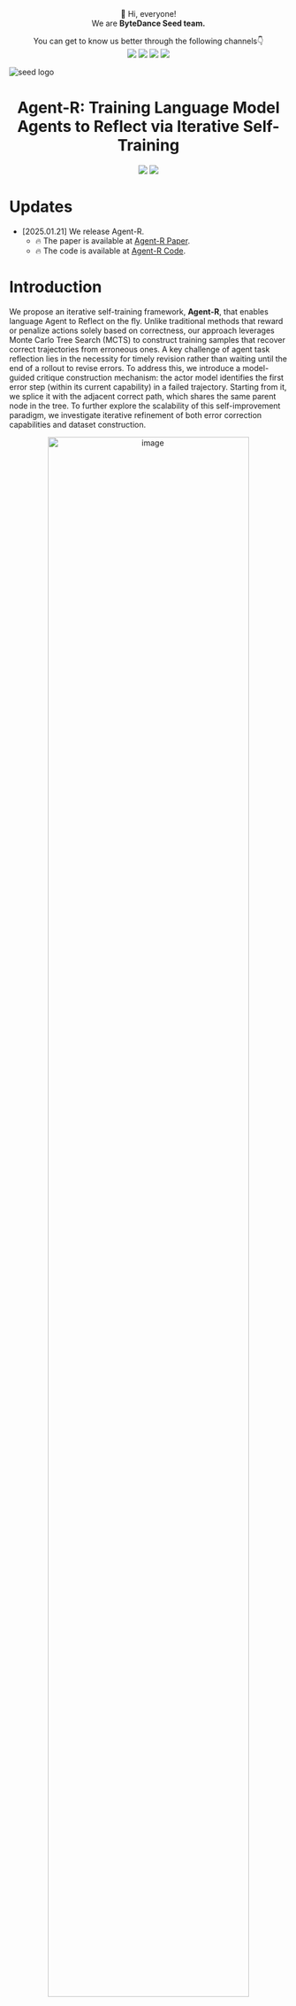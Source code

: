 <div align="center">
 👋 Hi, everyone! 
    <br>
    We are <b>ByteDance Seed team.</b>
</div>

<p align="center">
  You can get to know us better through the following channels👇
  <br>
  <a href="https://team.doubao.com/">
    <img src="https://img.shields.io/badge/Website-%231e37ff?style=for-the-badge&logo=bytedance&logoColor=white"></a>
  <a href="https://github.com/user-attachments/assets/93481cda-a7f3-47f3-b333-fe6b3da86b78">
    <img src="https://img.shields.io/badge/WeChat-07C160?style=for-the-badge&logo=wechat&logoColor=white"></a>
 <a href="https://www.xiaohongshu.com/user/profile/668e7e15000000000303157d?xsec_token=ABl2-aqekpytY6A8TuxjrwnZskU-6BsMRE_ufQQaSAvjc%3D&xsec_source=pc_search">
    <img src="https://img.shields.io/badge/Xiaohongshu-%23FF2442?style=for-the-badge&logo=xiaohongshu&logoColor=white"></a>
  <a href="https://www.zhihu.com/org/dou-bao-da-mo-xing-tuan-dui/">
    <img src="https://img.shields.io/badge/zhihu-%230084FF?style=for-the-badge&logo=zhihu&logoColor=white"></a>
</p>

![seed logo](https://github.com/user-attachments/assets/c42e675e-497c-4508-8bb9-093ad4d1f216)

<h1 align="center">Agent-R: Training Language Model Agents to Reflect via Iterative Self-Training</h1>
<p align="center">
  <a href="https://arxiv.org/abs/2501.11425">
    <img src="https://img.shields.io/badge/AgentR-Paper-red"></a>
  <a href="https://github.com/bytedance/Agent-R">
    <img src="https://img.shields.io/badge/AgentR-Project Page-yellow"></a>
</p>

# Updates
+  [2025.01.21] We release Agent-R.
   + 🔥 The paper is available at [Agent-R Paper](https://arxiv.org/abs/2501.11425).
   + 🔥 The code is available at [Agent-R Code](https://github.com/bytedance/Agent-R).
   
# Introduction
We propose an iterative self-training framework, **Agent-R**, that enables language Agent to Reflect on the fly. Unlike traditional methods that reward or penalize actions solely based on correctness, our approach leverages Monte Carlo Tree Search (MCTS) to construct training samples that recover correct trajectories from erroneous ones. A key challenge of agent task reflection lies in the necessity for timely revision rather than waiting until the end of a rollout to revise errors. To address this, we introduce a model-guided critique construction mechanism: the actor model identifies the first error step (within its current capability) in a failed trajectory. Starting from it, we splice it with the adjacent correct path, which shares the same parent node in the tree. To further explore the scalability of this self-improvement paradigm, we investigate iterative refinement of both error correction capabilities and dataset construction.

<p align="center">
<img width="85%" alt="image" src="./assets/method.png">    
</p>

More details are in the paper.

# Getting started
- `mcts_collection.py`: Implements the MCTS-based trajectory generation framework.
- `path_collection.py`: Generates revision trajectories based on model-guided evaluation.
- `eval.py`: Script for evaluating the agent's performance across specified tasks.

## Installation
### 1. Clone the Repository
```bash
git clone https://github.com/bytedance/Agent-R.git
cd Agent-R/
```

### 2. Create a Virtual Environment
It is recommended to use a virtual environment to manage dependencies:

#### Using `conda`
```bash
conda create --name agent-r python=3.11 -y
conda activate agent-r
```

### 3. Install Dependencies
Install the required Python packages:
```bash
pip install -r requirements.txt
cd AgentGym/agentenv
pip install -e .
```
## Usage
### Environment Setup
Ensure the `TASK` environment variable is set to one of the supported tasks:
- `webshop`
- `sciworld`
- `textcraft`

Example:
```bash
export TASK=webshop
```

Install [AgentGym](https://github.com/WooooDyy/AgentGym/tree/main) and launch the environment server following the instructions below:

#### WebShop
```bash
# Install dependencies
cd AgentGym/agentenv-webshop
conda env create -n agentenv-webshop -f environment.yml
conda activate agentenv-webshop
bash ./setup.sh

# Launch server
webshop --host 0.0.0.0 --port 36001
```

#### SciWorld
```bash
# Install dependencies
cd AgentGym/agentenv-sciworld
conda create --name agentenv-sciworld python=3.8 -y
conda activate agentenv-sciworld
pip install -e .

# Launch server
sciworld --host 0.0.0.0 --port 36001
```

#### TextCraft
```bash
# Install dependencies
cd AgentGym/agentenv-textcraft
conda create --name agentenv-textcraft python=3.9 -y
conda activate agentenv-textcraft
pip install -e .

# Launch server
textcraft --host 0.0.0.0 --port 36001
```

### Running MCTS-Based Trajectory Generation
To generate trajectories using MCTS, set the necessary environment variables and run the following command:
```bash
export OPENAI_API_KEY=YOUR_OPENAI_API_KEY # Replace with your OpenAI API key If you use OpenAI models
export MAX_DEPTH=YOUR_MAX_DEPTH # Replace with the maximum depth of the MCTS tree
export ITERA=YOUR_ITERA # Replace with the number of iterations for MCTS
export N_GEN=YOUR_N_GEN # Replace with the number of actions to generate per iteration
export MODEL_NAME=YOUR_MODEL_NAME # Replace with the name of the model to use
export MODEL_DIR=YOUR_MODEL_DIR # Replace with the directory where the model is stored
export TASK=YOUR_TASK # Replace with the task name (webshop, sciworld, textcraft)
export TEMP=YOUR_TEMP # Replace with the temperature for the model
export MAX_TOKEN_LENGTH=YOUR_MAX_TOKEN_LENGTH # Replace with the maximum token length for the model
python3 mcts_collection.py \
    --env_server_base "<your_env_server_base>" \
    --model_name "<model_name>" \
    --min <start_index> \
    --max <end_index>
```
- Replace `<model_name>` with the name of the model to use (e.g., `Llama-3.1-8B-Instruct`).
- Use `--min` and `--max` to specify the range of task indices.

### Revision Trajectory Generation
To process paths and generate revised trajectories:
```bash
export OPENAI_API_KEY=YOUR_OPENAI_API_KEY
export MAX_DEPTH=YOUR_MAX_DEPTH
export ITERA=YOUR_ITERA
export N_GEN=YOUR_N_GEN
export MODEL_NAME=YOUR_MODEL_NAME
export MODEL_DIR=YOUR_MODEL_DIR
export TASK=YOUR_TASK
export TEMP=YOUR_TEMP
export MAX_TOKEN_LENGTH=YOUR_MAX_TOKEN_LENGTH # Replace with the maximum token length for the model
export ALPHA=YOUR_ALPHA # the lower bound for high-quality trajectories
export BETA=YOUR_BETA # The distinguishable gap

python3 path_collection.py \
    --input_dir "<input_directory>" \
    --output_dir "<output_directory>" \
    --data_type centric \
    --revise 1
```
- Set `--revise` to `1` to enable on-policy revision.
- Specify directories for input and output data.

### Training with Revision Trajectory Using Xtuner

To train **Llama-3.1-8B-Instruct** with revision trajectory, we utilize **Xtuner**, an efficient tool for distributed training. Follow the steps below to set up and train the model.

#### 1. Set Up the Environment

First, create and activate the virtual environment for Xtuner:

```bash
conda create --name xtuner-env python=3.10 -y
conda activate xtuner-env
pip install -U 'xtuner[deepspeed]'
```

#### 2. Configure the Training Script

Before starting the training process, modify the `llama3_8b_instruct_full_alpaca_e3_copy.py` script with the necessary settings, as outlined in the [Xtuner tutorial](https://github.com/InternLM/xtuner/tree/main/docs/en/user_guides).

#### 3. Start Training

Once the script is configured, run the training using Xtuner by executing the following command:

```bash
conda activate xtuner-env
cd xtuner_config/
NPROC_PER_NODE=${ARNOLD_WORKER_GPU} NNODES=${ARNOLD_WORKER_NUM} PORT=${ARNOLD_WORKER_0_PORT} ADDR=${ARNOLD_WORKER_0_HOST} NODE_RANK=${ARNOLD_ID} xtuner train llama3_8b_instruct_full_alpaca_e3_copy.py --deepspeed deepspeed_zero2
```

Ensure that the environment variables such as `ARNOLD_WORKER_GPU`, `ARNOLD_WORKER_NUM`, `ARNOLD_WORKER_0_PORT`, `ARNOLD_WORKER_0_HOST`, and `ARNOLD_ID` are set according to your distributed setup.


### Evaluating the Agent
To evaluate the agent’s performance on test datasets:
```bash
export OPENAI_API_KEY=YOUR_OPENAI_API_KEY
export MODEL_NAME=YOUR_MODEL_NAME
export MODEL_DIR=YOUR_MODEL_DIR
export MODEL_TYPE=YOUR_MODEL_TYPE # Replace with the type of model (e.g., "Agent-R", "Raw")
export TASK=YOUR_TASK
export TEMP=YOUR_TEMP
export MAX_TOKEN_LENGTH=YOUR_MAX_TOKEN_LENGTH

python3 eval.py \
    --env_server_base "<your_env_server_base>" \
    --model_name "<model_name>" \
    --max_steps <number_of_steps>
```

# License
This project is licensed under the Apache-2.0 License.

# Acknowledgements

We would like to express our gratitude to the following open-source projects that have significantly contributed to the development of this project:

- [xtuner](https://github.com/InternLM/xtuner): Used for training models.
- [AgentGym](https://github.com/WooooDyy/AgentGym): Provided environment server.

Their contributions to the open-source community have been invaluable and greatly appreciated.

# Citation
If you use this code in your research, please cite:
```bibtex
@article{yuan2025agent,
  title={Agent-R: Training Language Model Agents to Reflect via Iterative Self-Training},
  author={Yuan, Siyu and Chen, Zehui and Xi, Zhiheng and Ye, Junjie and Du, Zhengyin and Chen, Jiecao},
  journal={arXiv preprint arXiv:2501.11425},
  year={2025}
}
```

# About [ByteDance Seed Team](https://team.doubao.com/)

Founded in 2023, ByteDance Seed Team is dedicated to crafting the industry's most advanced AI foundation models. The team aspires to become a world-class research team and make significant contributions to the advancement of science and society.
